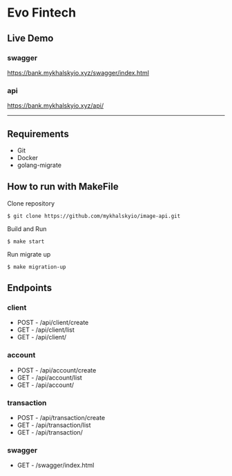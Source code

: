 # Evo Fintech

## Live Demo
### swagger
https://bank.mykhalskyio.xyz/swagger/index.html

### api 
https://bank.mykhalskyio.xyz/api/

---

## Requirements
* Git
* Docker
* golang-migrate


## How to run with MakeFile

Clone repository

    $ git clone https://github.com/mykhalskyio/image-api.git

Build and Run

    $ make start

Run migrate up

    $ make migration-up



## Endpoints
### client
* POST   - /api/client/create
* GET    - /api/client/list
* GET    - /api/client/

### account 
* POST   - /api/account/create
* GET    - /api/account/list
* GET    - /api/account/

### transaction
* POST   - /api/transaction/create
* GET    - /api/transaction/list
* GET    - /api/transaction/

### swagger
* GET - /swagger/index.html
